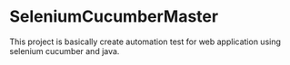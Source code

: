 # SeleniumCucumberMaster
This project is basically create automation test for web application using selenium cucumber and java.

